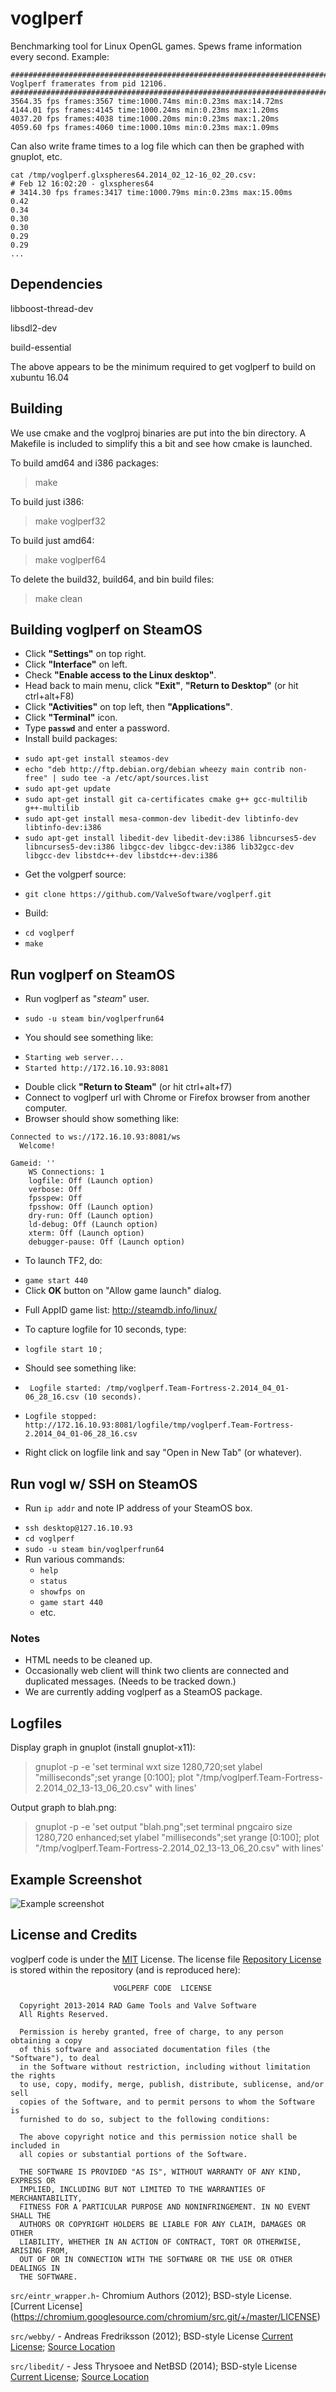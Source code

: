 voglperf
=============

Benchmarking tool for Linux OpenGL games. Spews frame information every second. Example:

    ##############################################################################
    Voglperf framerates from pid 12106.
    ##############################################################################
    3564.35 fps frames:3567 time:1000.74ms min:0.23ms max:14.72ms
    4144.01 fps frames:4145 time:1000.24ms min:0.23ms max:1.20ms
    4037.20 fps frames:4038 time:1000.20ms min:0.23ms max:1.20ms
    4059.60 fps frames:4060 time:1000.10ms min:0.23ms max:1.09ms

Can also write frame times to a log file which can then be graphed with gnuplot, etc.

    cat /tmp/voglperf.glxspheres64.2014_02_12-16_02_20.csv:
    # Feb 12 16:02:20 - glxspheres64                                                                                                                                                    
    # 3414.30 fps frames:3417 time:1000.79ms min:0.23ms max:15.00ms
    0.42
    0.34
    0.30
    0.30
    0.29
    0.29
    ...
Dependencies 
------------
libboost-thread-dev 

libsdl2-dev 

build-essential 

The above appears to be the minimum required to get voglperf to build on xubuntu 16.04

Building
--------

We use cmake and the voglproj binaries are put into the bin directory. A Makefile is included to simplify this a bit and see how cmake is launched.

To build amd64 and i386 packages:
> make

To build just i386:
> make voglperf32

To build just amd64:
> make voglperf64

To delete the build32, build64, and bin build files:
> make clean

Building voglperf on SteamOS
--------

 - Click **"Settings"** on top right.
 - Click **"Interface"** on left.
 - Check **"Enable access to the Linux desktop"**.
 - Head back to main menu, click **"Exit"**, **"Return to Desktop"** (or hit ctrl+alt+F8)
 - Click **"Activities"** on top left, then **"Applications"**.
 - Click **"Terminal"** icon.
 - Type **`passwd`** and enter a password.
 - Install build packages:
  * `sudo apt-get install steamos-dev `
  * `echo "deb http://ftp.debian.org/debian wheezy main contrib non-free" | sudo tee -a /etc/apt/sources.list`
  * `sudo apt-get update`
  * `sudo apt-get install git ca-certificates cmake g++ gcc-multilib g++-multilib`
  * `sudo apt-get install mesa-common-dev libedit-dev libtinfo-dev libtinfo-dev:i386`
  * `sudo apt-get install libedit-dev libedit-dev:i386 libncurses5-dev
libncurses5-dev:i386 libgcc-dev libgcc-dev:i386 lib32gcc-dev libgcc-dev libstdc++-dev libstdc++-dev:i386`

 - Get the volgperf source:
  * `git clone https://github.com/ValveSoftware/voglperf.git`

 - Build:
  * `cd voglperf`
  * `make`

Run voglperf on SteamOS
--------

 - Run voglperf as "_steam_" user.

  * `sudo -u steam bin/voglperfrun64`

 - You should see something like:
  * `Starting web server...`
  * `Started http://172.16.10.93:8081`

 - Double click **"Return to Steam"** (or hit ctrl+alt+f7)
 - Connect to voglperf url with Chrome or Firefox browser from another computer.
 - Browser should show something like:

```
Connected to ws://172.16.10.93:8081/ws  
  Welcome!
```

```
Gameid: ''  
    WS Connections: 1  
    logfile: Off (Launch option)  
    verbose: Off  
    fpsspew: Off  
    fpsshow: Off (Launch option)  
    dry-run: Off (Launch option)  
    ld-debug: Off (Launch option)  
    xterm: Off (Launch option)  
    debugger-pause: Off (Launch option)
```

 - To launch TF2, do:
  * `game start 440`
  * Click **OK** button on "Allow game launch" dialog.

 - Full AppID game list: <http://steamdb.info/linux/>

 - To capture logfile for 10 seconds, type:

  * `logfile start 10` ; 

 - Should see something like:

  * ` Logfile started: /tmp/voglperf.Team-Fortress-2.2014_04_01-06_28_16.csv (10 seconds).`  

  * `Logfile stopped: http://172.16.10.93:8081/logfile/tmp/voglperf.Team-Fortress-2.2014_04_01-06_28_16.csv`

 - Right click on logfile link and say "Open in New Tab" (or whatever).

Run vogl w/ SSH on SteamOS
--------

 - Run `ip addr` and note IP address of your SteamOS box.
  * `ssh desktop@127.16.10.93`
  * `cd voglperf`
  * `sudo -u steam bin/voglperfrun64`
  * Run various commands:
     * `help`
     * `status`
     * `showfps on`
     * `game start 440`
     * etc.

### Notes ###
 - HTML needs to be cleaned up.
 - Occasionally web client will think two clients are connected and duplicated messages. (Needs to be tracked down.)
 - We are currently adding voglperf as a SteamOS package.

Logfiles
--------

Display graph in gnuplot (install gnuplot-x11):

> gnuplot -p -e 'set terminal wxt size 1280,720;set ylabel "milliseconds";set yrange [0:100]; plot "/tmp/voglperf.Team-Fortress-2.2014_02_13-13_06_20.csv" with lines'

Output graph to blah.png:

> gnuplot -p -e 'set output "blah.png";set terminal pngcairo size 1280,720 enhanced;set ylabel "milliseconds";set yrange [0:100]; plot "/tmp/voglperf.Team-Fortress-2.2014_02_13-13_06_20.csv" with lines'

Example Screenshot
------------------

![Example screenshot](https://raw.github.com/ValveSoftware/voglperf/master/screenshot.png)


License and Credits
-------------------
voglperf code is under the [MIT](http://opensource.org/licenses/MIT) License. The license file [Repository License](https://github.com/ValveSoftware/voglperf/blob/master/LICENSE) is stored within the repository (and is reproduced here):
```
                       VOGLPERF CODE  LICENSE

  Copyright 2013-2014 RAD Game Tools and Valve Software
  All Rights Reserved.

  Permission is hereby granted, free of charge, to any person obtaining a copy
  of this software and associated documentation files (the "Software"), to deal
  in the Software without restriction, including without limitation the rights
  to use, copy, modify, merge, publish, distribute, sublicense, and/or sell
  copies of the Software, and to permit persons to whom the Software is
  furnished to do so, subject to the following conditions:

  The above copyright notice and this permission notice shall be included in
  all copies or substantial portions of the Software.

  THE SOFTWARE IS PROVIDED "AS IS", WITHOUT WARRANTY OF ANY KIND, EXPRESS OR
  IMPLIED, INCLUDING BUT NOT LIMITED TO THE WARRANTIES OF MERCHANTABILITY,
  FITNESS FOR A PARTICULAR PURPOSE AND NONINFRINGEMENT. IN NO EVENT SHALL THE
  AUTHORS OR COPYRIGHT HOLDERS BE LIABLE FOR ANY CLAIM, DAMAGES OR OTHER
  LIABILITY, WHETHER IN AN ACTION OF CONTRACT, TORT OR OTHERWISE, ARISING FROM,
  OUT OF OR IN CONNECTION WITH THE SOFTWARE OR THE USE OR OTHER DEALINGS IN
  THE SOFTWARE.
```

`src/eintr_wrapper.h`- Chromium Authors (2012); BSD-style License. [Current License] (https://chromium.googlesource.com/chromium/src.git/+/master/LICENSE)

`src/webby/` - Andreas Fredriksson (2012); BSD-style License [Current License](https://github.com/ValveSoftware/voglperf/blob/master/src/webby/LICENSE); [Source Location](https://github.com/deplinenoise/webby)

`src/libedit/` - Jess Thrysoee and NetBSD (2014); BSD-style License [Current License](http://www.netbsd.org/about/redistribution.html); [Source Location](http://thrysoee.dk/editline/)

